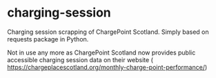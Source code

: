 # charging-session
Charging session scrapping of ChargePoint Scotland. Simply based on requests package in Python. 

Not in use any more as ChargePoint Scotland now provides public accessible charging session data on their website ( https://chargeplacescotland.org/monthly-charge-point-performance/)
